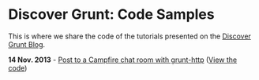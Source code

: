 Discover Grunt: Code Samples
============

This is where we share the code of the tutorials presented on the [Discover Grunt Blog](http://discovergrunt.com/blog/).

**14 Nov. 2013** - [Post to a Campfire chat room with grunt-http](http://discovergrunt.com/blog/post-to-a-campfire-chat-room-with-grunt-http/) ([View the code](https://github.com/DiscoverGrunt/code-samples/tree/master/post-to-campfire-with-grunt))
